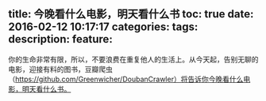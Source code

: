 title: 今晚看什么电影，明天看什么书
toc: true
date: 2016-02-12 10:17:17
categories:
tags:
description:
feature:
---

你的生命非常有限，所以，不要浪费在重复他人的生活上。从今天起，告别无聊的电影，迎接有料的图书，豆瓣爬虫（https://github.com/Greenwicher/DoubanCrawler）将告诉你今晚看什么电影，明天看什么书。
